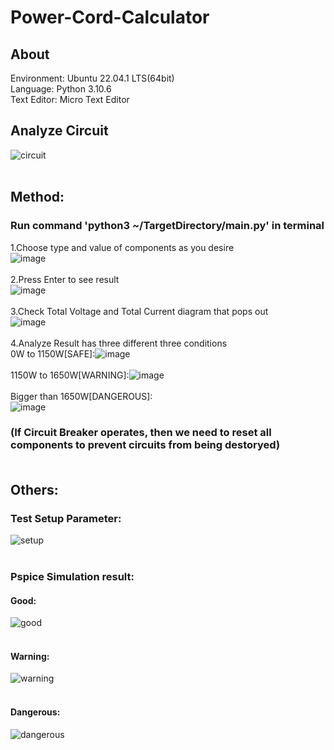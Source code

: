 # Power-Cord-Calculator
## About
Environment: Ubuntu 22.04.1 LTS(64bit)<br>
Language: Python 3.10.6<br>
Text Editor: Micro Text Editor<br>

## Analyze Circuit 
![circuit](https://user-images.githubusercontent.com/83464781/208340038-2718c412-7313-4adb-b188-3c3d9ebeda33.png)<br><br>
## Method:
### Run command 'python3 ~/TargetDirectory/main.py' in terminal
1.Choose type and value of components as you desire<br>
![image](https://user-images.githubusercontent.com/83464781/208340230-cfa327be-ffe8-44e2-beef-76da02d6974d.png)<br><br>
2.Press Enter to see result<br>
![image](https://user-images.githubusercontent.com/83464781/208340279-067f85f4-5e97-4277-966c-d211172c6a75.png)<br><br>
3.Check Total Voltage and Total Current diagram that pops out<br>
![image](https://user-images.githubusercontent.com/83464781/208340406-33fdbfd3-2c49-4b5b-b66f-f01e499466e0.png)<br><br>
4.Analyze Result has three different three conditions<br>
0W to 1150W[SAFE]:![image](https://user-images.githubusercontent.com/83464781/208340605-9ddd2895-0559-438a-90b9-c663f7df5fb9.png)<br><br>
1150W to 1650W[WARNING]:![image](https://user-images.githubusercontent.com/83464781/208340715-0a505925-ebc4-4b62-915b-40782ef8bc60.png)<br><br>
Bigger than 1650W[DANGEROUS]:<br>![image](https://user-images.githubusercontent.com/83464781/208340786-227d842c-234c-4277-b571-561842e2506c.png)<br>
### (If Circuit Breaker operates, then we need to reset all components to prevent circuits from being destoryed)<br><br>
## Others:
### Test Setup Parameter:<br>
![setup](https://user-images.githubusercontent.com/83464781/208341024-d5759873-a600-49a0-bf10-0e3692c3e48d.png)<br><br>
### Pspice Simulation result:<br>
#### Good:<br>
![good](https://user-images.githubusercontent.com/83464781/208341044-b4f12296-ebbe-4817-b77e-4a1046986467.png)<br><br>
#### Warning:<br>
![warning](https://user-images.githubusercontent.com/83464781/208341068-b0e319c0-55d5-49d1-aa61-614ec9cf21b2.png)<br><br>
#### Dangerous:<br>
![dangerous](https://user-images.githubusercontent.com/83464781/208341090-159dc808-ae8e-4120-95e9-d3b33687f5c9.png)<br><br>
